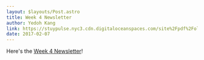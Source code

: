 ```yaml
---
layout: $layouts/Post.astro
title: Week 4 Newsletter
author: Yedoh Kang
link: https://stuypulse.nyc3.cdn.digitaloceanspaces.com/site%2Fpdf%2Fold_pdfs%2F2017_week4.pdf
date: 2017-02-07
---
```

Here's the [Week 4 Newsletter](https://stuypulse.nyc3.cdn.digitaloceanspaces.com/site%2Fpdf%2Fold_pdfs%2F2017_week4.pdf)!
